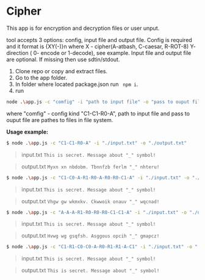 # Cipher

This app is for encryption and decryption files or user unput.

tool accepts 3 options: config, input file and output file. Config is required and it format is {XY(-)}n where X - cipher(A-atbash, C-caesar, R-ROT-8) Y- direction ( 0- encode or 1-decode), see example.  Input file and output file are optional. If missing then use sdtin/stdout.

1. Clone repo or copy and extract files.
2. Go to the app folder.
3. In folder where located package.json run ``` npm i```.
4. run 
```bash
node .\app.js -c "comfig" -i "path to input file" -o "pass to ouput file"
```
where "comfig" - config kind "C1-C1-R0-A", path to input file and pass to ouput file are pathes to files in file system.



**Usage example:**  

```bash
$ node .\app.js -c "C1-C1-R0-A" -i "./input.txt" -o "./output.txt"
```

> input.txt
> `This is secret. Message about "_" symbol!`

> output.txt
> `Myxn xn nbdobm. Tbnnfzb ferlm "_" nhteru!`

```bash
$ node .\app.js -c "C1-C0-A-R1-R0-A-R0-R0-C1-A" -i "./input.txt" -o "./output.txt"
```

> input.txt
> `This is secret. Message about "_" symbol!`

> output.txt
> `Vhgw gw wkmxkv. Ckwwoik onauv "_" wqcnad!`

```bash
$ node .\app.js -c "A-A-A-R1-R0-R0-R0-C1-C1-A" -i "./input.txt" -o "./output.txt"
```

> input.txt
> `This is secret. Message about "_" symbol!`

> output.txt
> `Hvwg wg gsqfsh. Asggous opcih "_" gmapcz!`

```bash
$ node .\app.js -c "C1-R1-C0-C0-A-R0-R1-R1-A-C1" -i "./input.txt" -o "./output.txt"
```

> input.txt
> `This is secret. Message about "_" symbol!`

> output.txt
> `This is secret. Message about "_" symbol!`
